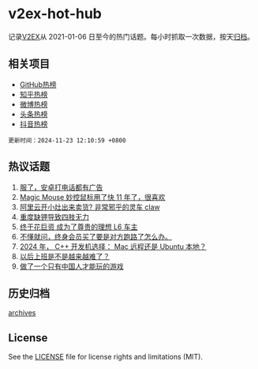 # v2ex-hot-hub

 记录[V2EX](https://www.v2ex.com/)从 2021-01-06 日至今的热门话题。每小时抓取一次数据，按天[归档](archives)。
 
 ## 相关项目

- [GitHub热榜](https://github.com/snaildev/github-hot-hub)
- [知乎热榜](https://github.com/snaildev/zhihu-hot-hub)
- [微博热榜](https://github.com/snaildev/weibo-hot-hub)
- [头条热榜](https://github.com/snaildev/toutiao-hot-hub)
- [抖音热榜](https://github.com/snaildev/douyin-hot-hub)


 `更新时间：2024-11-23 12:10:59 +0800`

## 热议话题

1. [服了，安卓打电话都有广告](https://www.v2ex.com/t/1091768)
1. [Magic Mouse 妙控鼠标用了快 11 年了，很喜欢](https://www.v2ex.com/t/1091792)
1. [阿里云开小灶出来卖货? 非常邪乎的灵车 claw](https://www.v2ex.com/t/1091818)
1. [重度缺钾导致四肢无力](https://www.v2ex.com/t/1091963)
1. [终于花巨资 成为了尊贵的理想 L6 车主](https://www.v2ex.com/t/1091849)
1. [不懂就问，终身会员买了要是对方跑路了怎么办。](https://www.v2ex.com/t/1091830)
1. [2024 年， C++ 开发机选择： Mac 远程还是 Ubuntu 本地？](https://www.v2ex.com/t/1091777)
1. [以后上班是不是越来越难了？](https://www.v2ex.com/t/1091801)
1. [做了一个只有中国人才能玩的游戏](https://www.v2ex.com/t/1091956)

## 历史归档

[archives](archives)

## License

See the [LICENSE](LICENSE) file for license rights and limitations (MIT).
